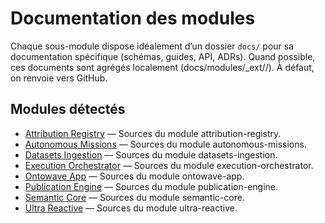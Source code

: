 # Documentation des modules

<!-- Generated by scripts/generate_modules_docs_index.py; do not edit manually. -->

Chaque sous-module dispose idéalement d’un dossier `docs/` pour sa documentation spécifique (schémas, guides, API, ADRs).
Quand possible, ces documents sont agrégés localement (docs/modules/_ext/<module>/). À défaut, on renvoie vers GitHub.

## Modules détectés

- [Attribution Registry](https://github.com/stephanedenis/PaniniFS/tree/HEAD/modules/attribution-registry) — Sources du module attribution-registry.
- [Autonomous Missions](https://github.com/stephanedenis/PaniniFS/tree/HEAD/modules/autonomous-missions) — Sources du module autonomous-missions.
- [Datasets Ingestion](https://github.com/stephanedenis/PaniniFS/tree/HEAD/modules/datasets-ingestion) — Sources du module datasets-ingestion.
- [Execution Orchestrator](https://github.com/stephanedenis/PaniniFS/tree/HEAD/modules/execution-orchestrator) — Sources du module execution-orchestrator.
- [Ontowave App](https://github.com/stephanedenis/PaniniFS/tree/HEAD/modules/ontowave-app) — Sources du module ontowave-app.
- [Publication Engine](https://github.com/stephanedenis/PaniniFS/tree/HEAD/modules/publication-engine) — Sources du module publication-engine.
- [Semantic Core](https://github.com/stephanedenis/PaniniFS/tree/HEAD/modules/semantic-core) — Sources du module semantic-core.
- [Ultra Reactive](https://github.com/stephanedenis/PaniniFS/tree/HEAD/modules/ultra-reactive) — Sources du module ultra-reactive.
